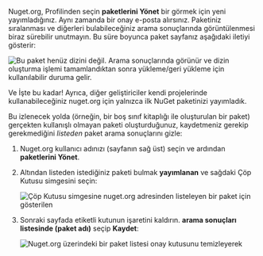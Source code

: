 Nuget.org, Profilinden seçin **paketlerini Yönet** bir görmek için yeni yayımladığınız. Aynı zamanda bir onay e-posta alırsınız. Paketiniz sıralanması ve diğerleri bulabileceğiniz arama sonuçlarında görüntülenmesi biraz sürebilir unutmayın. Bu süre boyunca paket sayfanız aşağıdaki iletiyi gösterir:

![Bu paket henüz dizini değil. Arama sonuçlarında görünür ve dizin oluşturma işlemi tamamlandıktan sonra yükleme/geri yükleme için kullanılabilir duruma gelir.](../media/QS_Create-03-NotIndexed.png)

Ve İşte bu kadar! Ayrıca, diğer geliştiriciler kendi projelerinde kullanabileceğiniz nuget.org için yalnızca ilk NuGet paketinizi yayımladık.

Bu izlenecek yolda (örneğin, bir boş sınıf kitaplığı ile oluşturulan bir paket) gerçekten kullanışlı olmayan paketi oluşturduğunuz, kaydetmeniz gerekip gerekmediğini *listeden* paket arama sonuçlarını gizle:

1. Nuget.org kullanıcı adınızı (sayfanın sağ üst) seçin ve ardından **paketlerini Yönet**.

1. Altından listeden istediğiniz paketi bulmak **yayımlanan** ve sağdaki Çöp Kutusu simgesini seçin:

    ![Çöp Kutusu simgesine nuget.org adresinden listeleyen bir paket için gösterilen](../media/qs_create-vs-03-trash-can.png)

1. Sonraki sayfada etiketli kutunun işaretini kaldırın. **arama sonuçları listesinde (paket adı)** seçip **Kaydet**:

    ![Nuget.org üzerindeki bir paket listesi onay kutusunu temizleyerek](../media/qs_create-vs-04-unlist.png)
